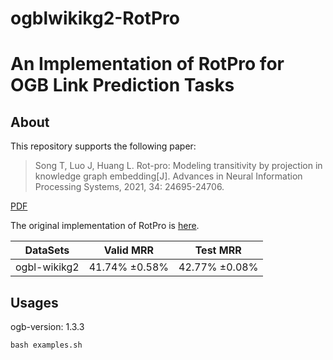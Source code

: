 # ogblwikikg2-RotPro

# An Implementation of RotPro for OGB Link Prediction Tasks



## About

This repository supports the following paper:

> Song T, Luo J, Huang L. Rot-pro: Modeling transitivity by projection in knowledge graph embedding[J]. Advances in Neural Information Processing Systems, 2021, 34: 24695-24706.

[PDF](https://arxiv.org/pdf/2110.14450.pdf)

The original implementation of RotPro is [here]().

| DataSets     | Valid MRR         | Test MRR           |
| ------------ | ----------------- | ------------------ |
| ogbl-wikikg2 | 41.74% $\pm$0.58% | 42.77%  $\pm$0.08% |

## Usages

ogb-version: 1.3.3

```shell
bash examples.sh
```

